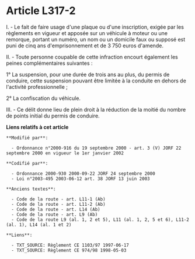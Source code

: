 # Article L317-2

I. - Le fait de faire usage d'une plaque ou d'une inscription, exigée par les règlements en vigueur et apposée sur un
véhicule à moteur ou une remorque, portant un numéro, un nom ou un domicile faux ou supposé est puni de cinq ans
d'emprisonnement et de 3 750 euros d'amende.

II. - Toute personne coupable de cette infraction encourt également les peines complémentaires suivantes :

1° La suspension, pour une durée de trois ans au plus, du permis de conduire, cette suspension pouvant être limitée à la
conduite en dehors de l'activité professionnelle ;

2° La confiscation du véhicule.

III. - Ce délit donne lieu de plein droit à la réduction de la moitié du nombre de points initial du permis de conduire.

**Liens relatifs à cet article**

	**Modifié par**:

	  - Ordonnance n°2000-916 du 19 septembre 2000 - art. 3 (V) JORF 22 septembre 2000 en vigueur le 1er janvier 2002

	**Codifié par**:

	  - Ordonnance 2000-930 2000-09-22 JORF 24 septembre 2000
	  - Loi n°2003-495 2003-06-12 art. 38 JORF 13 juin 2003

	**Anciens textes**:

	  - Code de la route - art. L11-1 (Ab)
	  - Code de la route - art. L11-2 (Ab)
	  - Code de la route - art. L14 (Ab)
	  - Code de la route - art. L9 (Ab)
	  - Code de la route L9 (al. 1, 2 et 5), L11 (al. 1, 2, 5 et 6), L11-2 (al. 1), L14 (al. 1 et 2)

	**Liens**:

	  - TXT_SOURCE: Règlement CE 1103/97 1997-06-17
	  - TXT_SOURCE: Règlement CE 974/98 1998-05-03
